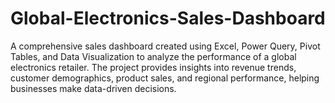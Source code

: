 # Global-Electronics-Sales-Dashboard
A comprehensive sales dashboard created using Excel, Power Query, Pivot Tables, and Data Visualization to analyze the performance of a global electronics retailer. The project provides insights into revenue trends, customer demographics, product sales, and regional performance, helping businesses make data-driven decisions.
